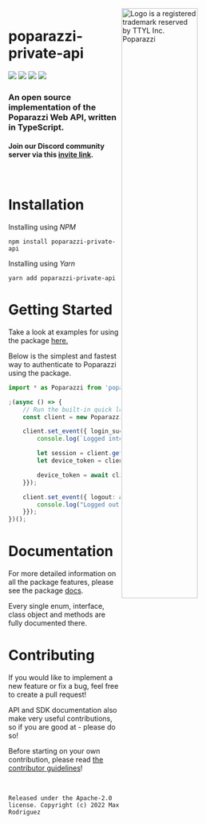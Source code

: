 <img src="https://user-images.githubusercontent.com/33995146/169403681-6f3abfb0-10f4-4c2c-9ef4-fe7704142b58.jpg" alt="Logo is a registered trademark reserved by TTYL Inc. Poparazzi" align="right" width="55%"/>

# poparazzi-private-api

![](https://img.shields.io/discord/981056143600267285?color=blue&label=Discord&logo=Discord&logoColor=white) ![](https://img.shields.io/github/last-commit/Max-Rodriguez/poparazzi-private-api) ![](https://img.shields.io/github/issues/Max-Rodriguez/poparazzi-private-api) ![](https://img.shields.io/github/license/Max-Rodriguez/poparazzi-private-api)

### An open source implementation of the Poparazzi Web API, written in TypeScript.
#### Join our Discord community server via this [invite link](https://discord.gg/ywvvGuBKxT).
<br>

# Installation
Installing using _NPM_
```
npm install poparazzi-private-api
```
Installing using _Yarn_
```
yarn add poparazzi-private-api
```

# Getting Started
Take a look at examples for using the package [here.](examples/)

Below is the simplest and fastest way to authenticate to Poparazzi using the package.
```typescript
import * as Poparazzi from 'poparazzi-private-api';

;(async () => {
    // Run the built-in quick login console prompt
    const client = new Poparazzi.Client({ interactive_login: true });

    client.set_event({ login_success: async () => {
        console.log(`Logged into Poparazzi!`);

        let session = client.get_session();
        let device_token = client.get_device_token();

        device_token = await client.end_session(); // Logout
    }});

    client.set_event({ logout: async () => {
        console.log("Logged out of Poparazzi.");
    }});
})();
```

# Documentation
For more detailed information on all the package features, please see the package [docs](docs/README.md).

Every single enum, interface, class object and methods are fully documented there.

# Contributing
If you would like to implement a new feature or fix a bug, feel free to create a pull request!

API and SDK documentation also make very useful contributions, so if you are good at - please do so!

Before starting on your own contribution, please read [the contributor guidelines](CONTRIBUTING.md)!

<br>

```
Released under the Apache-2.0 license. Copyright (c) 2022 Max Rodriguez
```
